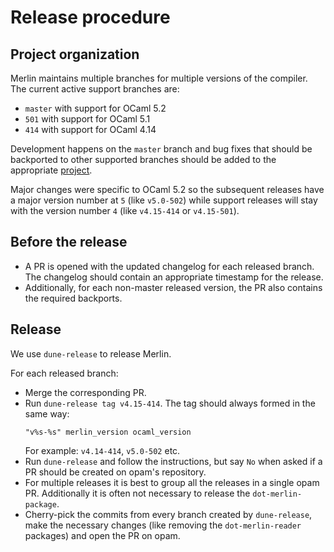 # Release procedure

## Project organization

Merlin maintains multiple branches for multiple versions of the compiler. The current active support branches are:

- `master` with support for OCaml 5.2
- `501` with support for OCaml 5.1
- `414` with support for OCaml 4.14

Development happens on the `master` branch and bug fixes that should be
backported to other supported branches should be added to the appropriate
[project](https://github.com/ocaml/merlin/projects?type=classic).

Major changes were specific to OCaml 5.2 so the subsequent releases have a major
version number at `5` (like `v5.0-502`) while support releases will stay with
the version number `4` (like `v4.15-414` or `v4.15-501`).

## Before the release

- A PR is opened with the updated changelog for each released branch. The
  changelog should contain an appropriate timestamp for the release.
- Additionally, for each non-master released version, the PR also contains the
  required backports.

## Release

We use `dune-release` to release Merlin.

For each released branch:
- Merge the corresponding PR.
- Run `dune-release tag v4.15-414`.
    The tag should always formed in the same way:
    ```
    "v%s-%s" merlin_version ocaml_version
    ```
    For example: `v4.14-414`, `v5.0-502` etc.
- Run `dune-release` and follow the instructions, but say `No` when asked if a PR should be created on opam's repository.
- For multiple releases it is best to group all the releases in a single opam PR. Additionally it is often not necessary to release the `dot-merlin-package`.
- Cherry-pick the commits from every branch created by `dune-release`, make the necessary changes (like removing the `dot-merlin-reader` packages) and open the PR on opam.
